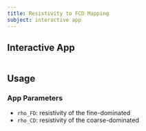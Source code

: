```yaml
---
title: Resistivity to FCD Mapping
subject: interactive app
---
```


## Interactive App

```{figure} #app-rock-physics-to-fcd
```

## Usage

### App Parameters

- `rho_FD`: resistivity of the fine-dominated
- `rho_CD`: resistivity of the coarse-dominated
